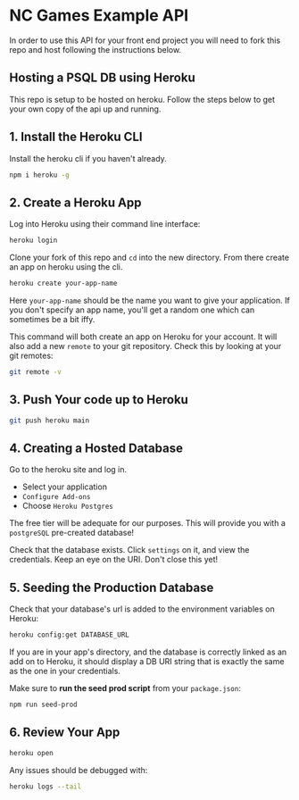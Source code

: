# NC Games Example API

In order to use this API for your front end project you will need to fork this repo and host following the instructions below.

## Hosting a PSQL DB using Heroku

This repo is setup to be hosted on heroku. Follow the steps below to get your own copy of the api up and running.

## 1. Install the Heroku CLI

Install the heroku cli if you haven't already.

```bash
npm i heroku -g
```

## 2. Create a Heroku App

Log into Heroku using their command line interface:

```bash
heroku login
```

Clone your fork of this repo and `cd` into the new directory. From there create an app on heroku using the cli.

```bash
heroku create your-app-name
```

Here `your-app-name` should be the name you want to give your application. If you don't specify an app name, you'll get a random one which can sometimes be a bit iffy.

This command will both create an app on Heroku for your account. It will also add a new `remote` to your git repository.
Check this by looking at your git remotes:

```bash
git remote -v
```

## 3. Push Your code up to Heroku

```bash
git push heroku main
```

## 4. Creating a Hosted Database

Go to the heroku site and log in.

- Select your application
- `Configure Add-ons`
- Choose `Heroku Postgres`

The free tier will be adequate for our purposes. This will provide you with a `postgreSQL` pre-created database!

Check that the database exists. Click `settings` on it, and view the credentials. Keep an eye on the URI. Don't close this yet!

## 5. Seeding the Production Database

Check that your database's url is added to the environment variables on Heroku:

```bash
heroku config:get DATABASE_URL
```

If you are in your app's directory, and the database is correctly linked as an add on to Heroku, it should display a DB URI string that is exactly the same as the one in your credentials.

Make sure to **run the seed prod script** from your `package.json`:

```bash
npm run seed-prod
```

## 6. Review Your App

```bash
heroku open
```

Any issues should be debugged with:

```bash
heroku logs --tail
```
